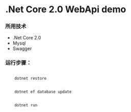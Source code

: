 # .Net Core 2.0 WebApi demo

### 所用技术
   * .Net Core 2.0
   * Mysql
   * Swagger

### 运行步骤：
<code>
    dotnet restore
    <br>
    dotnet ef database update
    <br>
    dotnet run
</code>
